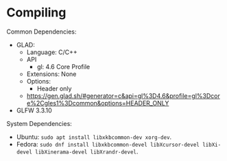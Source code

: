 # Compiling

Common Dependencies:
+ GLAD:
  - Language: C/C++
  - API
    * gl: 4.6 Core Profile
  - Extensions: None
  - Options:
    * Header only
  - https://gen.glad.sh/#generator=c&api=gl%3D4.6&profile=gl%3Dcore%2Cgles1%3Dcommon&options=HEADER_ONLY
+ GLFW 3.3.10

System Dependencies:
+ Ubuntu: `sudo apt install libxkbcommon-dev xorg-dev`.
+ Fedora: `sudo dnf install libxkbcommon-devel libXcursor-devel libXi-devel libXinerama-devel libXrandr-devel`.

